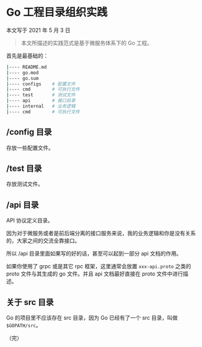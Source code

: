 # Go 工程目录组织实践

本文写于 2021 年 5 月 3 日

> 本文所描述的实践范式是基于微服务体系下的 Go 工程。

首先是最基础的：

```bash
|---- README.md
|---- go.mod
|---- go.sum
|---- configs    # 配置文件
|---- cmd        # 可执行文件
|---- test       # 测试文件
|---- api        # 接口目录
|---- internal   # 业务逻辑
|---- cmd        # 可执行文件
```

## /config 目录

存放一些配置文件。

## /test 目录

存放测试文件。

## /api 目录

API 协议定义目录。

因为对于微服务或者是前后端分离的接口服务来说，我的业务逻辑和你是没有关系的，大家之间的交流全靠接口。

所以 /api 目录里面如果写的好的话，甚至可以起到一部分 api 文档的作用。

如果你使用了 grpc 或是其它 rpc 框架，这里通常会放置 `xxx-api.proto` 之类的 proto 文件与其生成的 go 文件。并且 api 文档最好直接在 proto 文件中进行描述。

## 关于 src 目录

Go 的项目里不应该存在 src 目录，因为 Go 已经有了一个 src 目录，叫做 `$GOPATH/src`。

（完）

